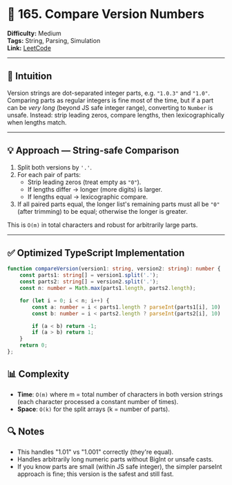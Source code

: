 # 🧩 165. Compare Version Numbers

**Difficulty:** Medium  
**Tags:** String, Parsing, Simulation  
**Link:** [LeetCode](https://leetcode.com/problems/compare-version-numbers/)

---

## 🧠 Intuition  
Version strings are dot-separated integer parts, e.g. `"1.0.3"` and `"1.0"`.  
Comparing parts as regular integers is fine most of the time, but if a part can be *very long* (beyond JS safe integer range), converting to `Number` is unsafe. Instead: strip leading zeros, compare lengths, then lexicographically when lengths match.

---

## 💡 Approach — String-safe Comparison

1. Split both versions by `'.'`.  
2. For each pair of parts:
   - Strip leading zeros (treat empty as `"0"`).
   - If lengths differ → longer (more digits) is larger.
   - If lengths equal → lexicographic compare.  
3. If all paired parts equal, the longer list's remaining parts must all be `"0"` (after trimming) to be equal; otherwise the longer is greater.

This is `O(m)` in total characters and robust for arbitrarily large parts.

---

## ✅ Optimized TypeScript Implementation

```ts []
function compareVersion(version1: string, version2: string): number {
    const parts1: string[] = version1.split('.');
    const parts2: string[] = version2.split('.');
    const n: number = Math.max(parts1.length, parts2.length);

    for (let i = 0; i < n; i++) {
        const a: number = i < parts1.length ? parseInt(parts1[i], 10) || 0 : 0;
        const b: number = i < parts2.length ? parseInt(parts2[i], 10) || 0 : 0;

        if (a < b) return -1;
        if (a > b) return 1;
    }
    return 0;
};

```

## 📊 Complexity

- **Time**: `O(m)` where m = total number of characters in both version strings (each character processed a constant number of times).
- **Space**: `O(k)` for the split arrays (k = number of parts).

## 🔍 Notes

- This handles "1.01" vs "1.001" correctly (they're equal).
- Handles arbitrarily long numeric parts without BigInt or unsafe casts.
- If you know parts are small (within JS safe integer), the simpler parseInt approach is fine; this version is the safest and still fast.


